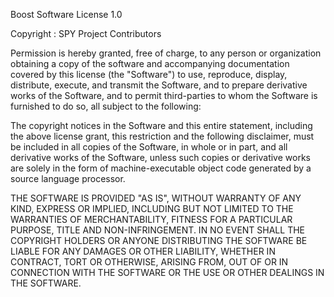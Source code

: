 Boost Software License 1.0

Copyright : SPY Project Contributors

Permission is hereby granted, free of charge, to any person or organization obtaining a copy of the
software and accompanying documentation covered by this license (the "Software") to use, reproduce,
display, distribute, execute, and transmit the Software, and to prepare derivative works of the
Software, and to permit third-parties to whom the Software is furnished to do so, all subject to the
following:

The copyright notices in the Software and this entire statement, including the above license grant,
this restriction and the following disclaimer, must be included in all copies of the Software, in
whole or in part, and all derivative works of the Software, unless such copies or derivative works
are solely in the form of machine-executable object code generated by a source language processor.

THE SOFTWARE IS PROVIDED "AS IS", WITHOUT WARRANTY OF ANY KIND, EXPRESS OR IMPLIED, INCLUDING BUT
NOT LIMITED TO THE WARRANTIES OF MERCHANTABILITY, FITNESS FOR A PARTICULAR PURPOSE, TITLE AND
NON-INFRINGEMENT. IN NO EVENT SHALL THE COPYRIGHT HOLDERS OR ANYONE DISTRIBUTING THE SOFTWARE
BE LIABLE FOR ANY DAMAGES OR OTHER LIABILITY, WHETHER IN CONTRACT, TORT OR OTHERWISE, ARISING
FROM, OUT OF OR IN CONNECTION WITH THE SOFTWARE OR THE USE OR OTHER DEALINGS IN THE SOFTWARE.
